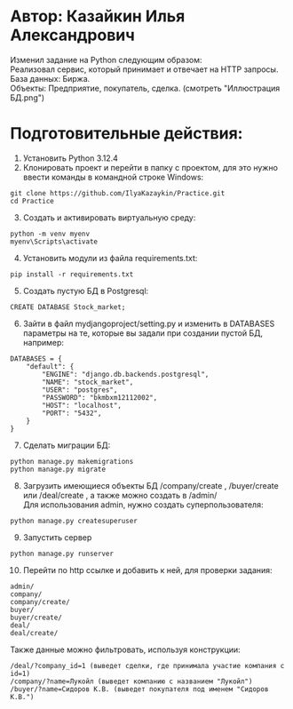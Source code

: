 # Автор: Казайкин Илья Александрович  

Изменил задание на Python следующим образом:  
Реализовал сервис, который принимает и отвечает на HTTP запросы.  
База данных: Биржа.  
Объекты: Предприятие, покупатель, сделка. (смотреть "Иллюстрация БД.png")  

# Подготовительные действия:  
1. Установить Python 3.12.4
2. Клонировать проект и перейти в папку с проектом, для это нужно ввести команды в командной строке Windows:
```mark1
git clone https://github.com/IlyaKazaykin/Practice.git
cd Practice
```
3. Создать и активировать виртуальную среду:
 ```mark2
python -m venv myenv
myenv\Scripts\activate
```
4. Установить модули из файла requirements.txt:
```mark3
pip install -r requirements.txt
```
5. Создать пустую БД в Postgresql:
```mark4
CREATE DATABASE Stock_market;
```
6. Зайти в файл mydjangoproject/setting.py и изменить в DATABASES параметры на те, которые вы задали при создании пустой БД, например:
```mark5
DATABASES = {
    "default": {
        "ENGINE": "django.db.backends.postgresql",
        "NAME": "stock_market",
        "USER": "postgres",
        "PASSWORD": "bkmbxm12112002",
        "HOST": "localhost",
        "PORT": "5432",
    }
}
```
7. Сделать миграции БД:
```mark6
python manage.py makemigrations
python manage.py migrate
```
8. Загрузить имеющиеся объекты БД /company/create , /buyer/create или /deal/create , а также можно создать в /admin/  
Для использования admin, нужно создать суперпользователя:
```mark7
python manage.py createsuperuser 
```
9. Запустить сервер
```mark8
python manage.py runserver
```
10. Перейти по http ссылке и добавить к ней, для проверки задания:
```mark9
admin/  
company/  
company/create/  
buyer/  
buyer/create/  
deal/  
deal/create/
```
 Также данные можно фильтровать, используя конструкции:  
 ```mark10
/deal/?company_id=1 (выведет сделки, где принимала участие компания с id=1)  
/company/?name=Лукойл (выведет компанию с названием "Лукойл")  
/buyer/?name=Сидоров К.В. (выведет покупателя под именем "Сидоров К.В.")  
```
